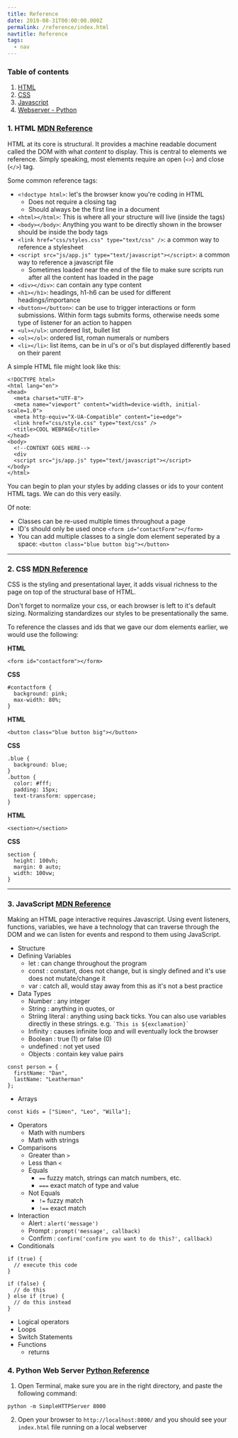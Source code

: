 ```yaml
---
title: Reference
date: 2019-08-31T00:00:00.000Z
permalink: /reference/index.html
navtitle: Reference
tags:
  - nav
---
```


### Table of contents

1. [HTML](#html)
2. [CSS](#css)
3. [Javascript](#js)
4. [Webserver - Python](#webserver)

### <a name="html"></a>1. HTML [MDN Reference](https://developer.mozilla.org/en-US/docs/Web/HTML)

HTML at its core is structural. It provides a machine readable document called the DOM with what *content* to display. This is central to elements we reference. Simply speaking, most elements require an open (`<>`) and close (`</>`) tag.

Some common reference tags:

- `<!doctype html>`: let's the browser know you're coding in HTML
  - Does not require a closing tag
  - Should always be the first line in a document
- `<html></html>`: This is where all your structure will live (inside the tags)
- `<body></body>`: Anything you want to be directly shown in the browser should be inside the body tags
- `<link href="css/styles.css" type="text/css" />`: a common way to reference a stylesheet
- `<script src="js/app.js" type="text/javascript"></script>`: a common way to reference a javascript file
  - Sometimes loaded near the end of the file to make sure scripts run after all the content has loaded in the page
- `<div></div>`: can contain any type content
- `<h1></h1>`: headings, h1-h6 can be used for different headings/importance
- `<button></button>`: can be use to trigger interactions or form submissions. Within form tags submits forms, otherwise needs some type of listener for an action to happen
- `<ul></ul>`: unordered list, bullet list
- `<ol></ol>`: ordered list, roman numerals or numbers
- `<li></li>`: list items, can be in ul's or ol's but displayed differently based on their parent

A simple HTML file might look like this:

```
<!DOCTYPE html>
<html lang="en">
<head>
  <meta charset="UTF-8">
  <meta name="viewport" content="width=device-width, initial-scale=1.0">
  <meta http-equiv="X-UA-Compatible" content="ie=edge">
  <link href="css/style.css" type="text/css" />
  <title>COOL WEBPAGE</title>
</head>
<body>
  <!--CONTENT GOES HERE-->
  <div
  <script src="js/app.js" type="text/javascript"></script>
</body>
</html>
```

You can begin to plan your styles by adding classes or ids to your content HTML tags. We can do this very easily.

Of note:

- Classes can be re-used multiple times throughout a page
- ID's should only be used once `<form id="contactForm"></form>`
- You can add multiple classes to a single dom element seperated by a space: `<button class="blue button big"></button>`


----

### <a name="css"></a>2. CSS [MDN Reference](https://developer.mozilla.org/en-US/docs/Web/CSS)

CSS is the styling and presentational layer, it adds visual richness to the page on top of the structural base of HTML.

Don't forget to normalize your css, or each browser is left to it's default sizing. Normalizing standardizes our styles to be presentationally the same.

To reference the classes and ids that we gave our dom elements earlier, we would use the following:

**HTML**

`<form id="contactform"></form>`

**CSS**
```
#contactform {
  background: pink;
  max-width: 80%;
}
```

**HTML**

`<button class="blue button big"></button>`

**CSS**

```
.blue {
  background: blue;
}
.button {
  color: #fff;
  padding: 15px;
  text-transform: uppercase;
}
```

**HTML**

`<section></section>`

**CSS**

```
section {
  height: 100vh;
  margin: 0 auto;
  width: 100vw;
}
```

----

### <a name="js"></a>3. JavaScript [MDN Reference](https://developer.mozilla.org/en-US/docs/Web/JavaScript)

Making an HTML page interactive requires Javascript. Using event listeners, functions, variables, we have a technology that can traverse through the DOM and we can listen for events and respond to them using JavaScript.

- Structure
- Defining Variables
  - let : can change throughout the program
  - const : constant, does not change, but is singly defined and it's use does not mutate/change it
  - var : catch all, would stay away from this as it's not a best practice
- Data Types
  - Number : any integer
  - String : anything in quotes, or 
  - Striing literal : anything using back ticks. You can also use variables directly in these strings. e.g. `` `This is ${exclamation}` ``
  - Infinity : causes infiniite loop and will eventually lock the browser
  - Boolean : true (1) or false (0)
  - undefined : not yet used
  - Objects : contain key value pairs
```
const person = {
  firstName: "Dan",
  lastName: "Leatherman"
};
```
  - Arrays
```
const kids = ["Simon", "Leo", "Willa"];
```
- Operators
  - Math with numbers
  - Math with strings
- Comparisons
  - Greater than `>`
  - Less than `<`
  - Equals
    - `==` fuzzy match, strings can match numbers, etc.
    - `===` exact match of type and value
  - Not Equals
    - `!=` fuzzy match
    - `!==` exact match
- Interaction
  - Alert : `alert('message')`
  - Prompt : `prompt('message', callback)`
  - Confirm : `confirm('confirm you want to do this?', callback)`
- Conditionals
```
if (true) {
  // execute this code
}
```
```
if (false) {
  // do this
} else if (true) {
  // do this instead
}
```
  - Logical operators
- Loops
- Switch Statements
- Functions
  - returns


### <a name="webserver"></a>4. Python Web Server [Python Reference](https://docs.python.org/2/library/simplehttpserver.html#module-SimpleHTTPServer)

1. Open Terminal, make sure you are in the right directory, and paste the following command:
```
python -m SimpleHTTPServer 8000
```
2. Open your browser to `http://localhost:8000/` and you should see your `index.html` file running on a local webserver